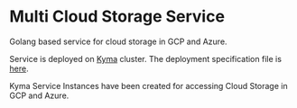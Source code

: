 # Multi Cloud Storage Service

Golang based service for cloud storage in GCP and Azure.

Service is deployed on [Kyma](https://github.com/kyma-project) cluster. The deployment specification file is [here](deployment/multi-cloud-storage-svc.yaml).

Kyma Service Instances have been created for accessing Cloud Storage in GCP and Azure. 
